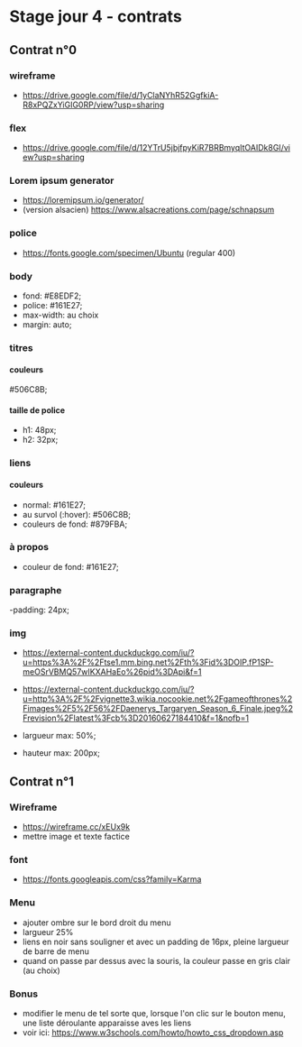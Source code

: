 # Stage jour 4 - contrats


## Contrat n°0

### wireframe

- https://drive.google.com/file/d/1yClaNYhR52GgfkiA-R8xPQZxYiGIG0RP/view?usp=sharing

### flex

- https://drive.google.com/file/d/12YTrU5jbjfpyKiR7BRBmyqItOAIDk8GI/view?usp=sharing

### Lorem ipsum generator

- https://loremipsum.io/generator/
- (version alsacien) https://www.alsacreations.com/page/schnapsum

### police

- https://fonts.google.com/specimen/Ubuntu (regular 400)

### body

- fond: #E8EDF2;
- police: #161E27;
- max-width: au choix
- margin: auto;

### titres

#### couleurs
#506C8B;

#### taille de police

- h1: 48px;
- h2: 32px;
        
### liens

#### couleurs

- normal: #161E27;
- au survol (:hover): #506C8B;
- couleurs de fond: #879FBA;

### à propos

- couleur de fond: #161E27;

### paragraphe

-padding: 24px;

### img

- https://external-content.duckduckgo.com/iu/?u=https%3A%2F%2Ftse1.mm.bing.net%2Fth%3Fid%3DOIP.fP1SP-meOSrVBMQ57wIKXAHaEo%26pid%3DApi&f=1
- https://external-content.duckduckgo.com/iu/?u=http%3A%2F%2Fvignette3.wikia.nocookie.net%2Fgameofthrones%2Fimages%2F5%2F56%2FDaenerys_Targaryen_Season_6_Finale.jpeg%2Frevision%2Flatest%3Fcb%3D20160627184410&f=1&nofb=1

- largueur max: 50%;
- hauteur max: 200px;

## Contrat n°1

### Wireframe

- https://wireframe.cc/xEUx9k
- mettre image et texte factice

### font

- https://fonts.googleapis.com/css?family=Karma

### Menu

- ajouter ombre sur le bord droit du menu
- largueur 25%
- liens en noir sans souligner et avec un padding de 16px, pleine largueur de barre de menu
- quand on passe par dessus avec la souris, la couleur passe en gris clair (au choix)

### Bonus

- modifier le menu de tel sorte que, lorsque l'on clic sur le bouton menu, une liste déroulante apparaisse aves les liens
- voir ici: https://www.w3schools.com/howto/howto_css_dropdown.asp
